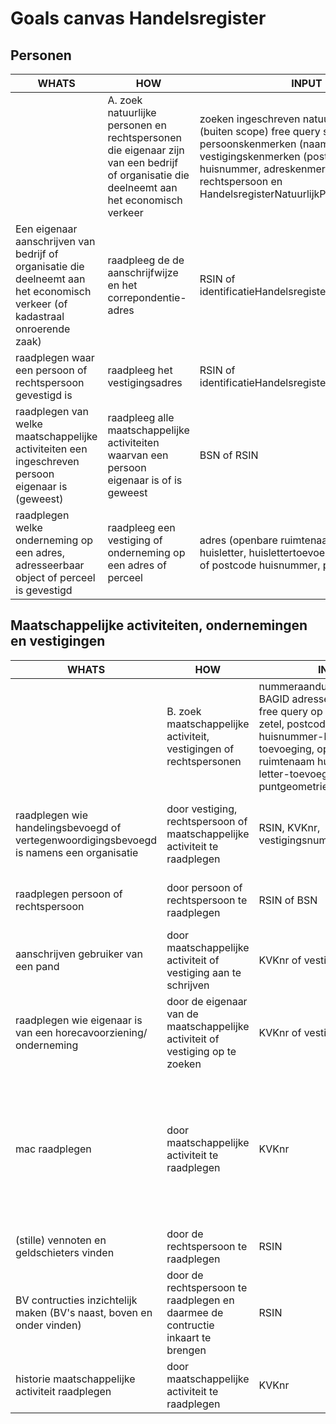 # Goals canvas Handelsregister

## Personen

| WHATS | HOW | INPUT | OUTPUT | GOALS | STORIES | |
|-------|-----|-------|--------|-------|---------|-|
| | A. zoek natuurlijke personen en rechtspersonen die eigenaar zijn van een bedrijf of organisatie die deelneemt aan het economisch verkeer | zoeken ingeschreven natuurlijke personen (buiten scope) free query search op persoonskenmerken (naam, zetel) en vestigingskenmerken (postcode huisnummer, adreskenmerken) van rechtspersoon en HandelsregisterNatuurlijkPersoon | rechtspersonen en HandelsregisterNatuurlijkPersonen | identificatie rechtspersoon (RSIN) of HandelsregisterNatuurlijkPersoon identificatie vinden om als padparameter/queryparameter te gebruiken | [BUS14](https://gitlab.com/vng-realisatie/haal-centraal-hr-bevragen-afgeschermd/-/issues/14) <br /> [BUS11](https://gitlab.com/vng-realisatie/haal-centraal-hr-bevragen-afgeschermd/-/issues/11) <br /> [#11](../../issues/11) <br /> [#10](../../issues/10) <br /> [#7](../../issues/7) <br /> [#5](../../issues/5) <br /> [#3](../../issues/3) <br /> [#2](../../issues/2) <br /> [#1](../../issues/1)|
| Een eigenaar aanschrijven van bedrijf of organisatie die deelneemt aan het economisch verkeer (of kadastraal onroerende zaak) | raadpleeg de de aanschrijfwijze en het correpondentie-adres | RSIN of identificatieHandelsregisterNatuurlijkPersoon | aanschrijfwijze en correspondentie-adres van rechtspersoon of handelsRegisterNatuurlijkePersoon | eigenaar bedrijf, organisatie of kadastraal onroerende zaak aanschrijven | [BUS14](https://gitlab.com/vng-realisatie/haal-centraal-hr-bevragen-afgeschermd/-/issues/14) <br /> [BUS11](https://gitlab.com/vng-realisatie/haal-centraal-hr-bevragen-afgeschermd/-/issues/11) <br /> [#11](../../issues/11) <br /> [#10](../../issues/10) <br /> [#7](../../issues/7) <br /> [#5](../../issues/5) <br /> [#3](../../issues/3) <br /> [#2](../../issues/2) <br /> [#1](../../issues/1) <br /> [#4](../../issues/4) |
| raadplegen waar een persoon of rechtspersoon gevestigd is | raadpleeg het vestigingsadres | RSIN of identificatieHandelsregisterNatuurlijkPersoon | vestigingsadres | raadplegen vestigingsadres van een persoon (om te controleren of iemand belanghebbend is) | [#1](../../issues/1) |
| raadplegen van welke maatschappelijke activiteiten een ingeschreven persoon eigenaar is (geweest) | raadpleeg alle maatschappelijke activiteiten waarvan een persoon eigenaar is of is geweest | BSN of RSIN | maatschappelijke activiteiten waarvan een persoon eigenaar is, of is geweest inclusief juridische vorm | (overzicht van) maatschappelijke activiteiten vinden waarvan een persoon eigenaar is of is geweest | [#9](../../issues/9) <br /> [#8](../../issues/8) <br /> [#2](../../issues/2) <br /> [#13](../../issues/13) <br /> [#18](../../issues/18) <br /> [BUS19](https://gitlab.com/vng-realisatie/haal-centraal-hr-bevragen-afgeschermd/-/issues/19) <br /> [#33](../../issues/33) |
| raadplegen welke onderneming op een adres, adresseerbaar object of perceel is gevestigd | raadpleeg een vestiging of onderneming op een adres of perceel | adres (openbare ruimtenaam, huisnummer, huisletter, huislettertoevoeging, woonplaats) of postcode huisnummer, punt op de kaart | vestigingen op het adres of perceel | raadplegen wie er op een adres of perceel gevestigd is | [#6](../../issues/6) |

## Maatschappelijke activiteiten, ondernemingen en vestigingen
| WHATS | HOW | INPUT | OUTPUT | GOALS | STORIES | |
|-------|-----|-------|--------|-------|---------|-|
| | B. zoek maatschappelijke activiteit, vestigingen of rechtspersonen | nummeraanduidingidentificatie, BAGID adresseerbaar object, free query op handelsnaam, zetel, postcode + huisnummer-letter-toevoeging, openbare ruimtenaam huisnummer-letter-toevoeging, puntgeometrie (pand?) | maatschappelijke activiteiten, rechtspersonen of vestigingen | maatschappelijke activiteiten, rechtspersonen of vestigingen vinden | [#10](../../issues/10) <br /> [#11](../../issues/11) |
| raadplegen wie handelingsbevoegd of vertegenwoordigingsbevoegd is namens een organisatie | door vestiging, rechtspersoon of maatschappelijke activiteit te raadplegen | RSIN, KVKnr, vestigingsnummer | vestiging, rechtspersoon of maatschappelijke activiteit inclusief handelingsbevoegde en vertegenwoordigingsbevoegde personen | handelingsbevoegde en vertegenwoordigingsbevoegde personen vinden van een organisatie | [#2](../../issues/2)<br /> [#3](../../issues/3) <br /> [#20](../../issues/20) <br /> [#31](../../issues/31) |
| raadplegen persoon of rechtspersoon | door persoon of rechtspersoon te raadplegen | RSIN of BSN | rechtspersoon of persoon met maatschappelijke activiteit | controleren bestaan (om aan te verhuren of bepalen of aan de voorwaarden wordt voldaan) | [#4](../../issues/4) <br /> [#12](../../issues/12) <br /> [#15](../../issues/15) <br /> [#31](../../issues/31) |
| aanschrijven gebruiker van een pand | door maatschappelijke activiteit of vestiging aan te schrijven | KVKnr of vestigngsnummer | maatschappelijke activiteit of vestiging | gebruiker van een pand aanschrijven | [#10](../../issues/10) |
| raadplegen wie eigenaar is van een horecavoorziening/ onderneming | door de eigenaar van de maatschappelijke activiteit of vestiging op te zoeken | KVKnr of vestigingsnummer | maatschappelijke activiteit of vestiging met identiticatie van de eiegnaar (persoon) | eigenaren opzoeken | [#12](../../issues/12) <br /> [#20](../../issues/20) <br /> [#31](../../issues/31) |
| mac raadplegen | door maatschappelijke activiteit te raadplegen | KVKnr | maatschappelijke activiteit met vestigingsnaam, hoofdadres, rechtsvorm, soort onderneming, activiteiten, oprichtingsdatum, eigenaar/aandeelhouders, bestuurders en contactgegevens, onder welke branche de mac valt, omzetcijfers, datum inschrijving en datum uitschrijving | uitvoeren bibop toets, regionaal interventieteam team prostitutie | [BUS21](https://gitlab.com/vng-realisatie/haal-centraal-hr-bevragen-afgeschermd/-/issues/21) <br />[BUS20](https://gitlab.com/vng-realisatie/haal-centraal-hr-bevragen-afgeschermd/-/issues/20) <br />[BUS16](https://gitlab.com/vng-realisatie/haal-centraal-hr-bevragen-afgeschermd/-/issues/16) <br /> [#19](../../issues/19) <br /> [#20](../../issues/20) <br /> [#31](../../issues/31) <br /> [#30](../../issues/30) <br /> [#29](../../issues/29) <br /> [#26](../../issues/26) <br /> [#25](../../issues/25) |
| (stille) vennoten en geldschieters vinden | door de rechtspersoon te raadplegen | RSIN | vennoten, aandeelhouders etc. | stille vennoten vinden | [#31](../../issues/31) <br /> [#27](../../issues/27) |
| BV contructies inzichtelijk maken (BV's naast, boven en onder vinden) | door de rechtspersoon te raadplegen en daarmee de contructie inkaart te brengen | RSIN | holdings vinden en hun aandeel in andere BV's | BV constructies inzichtelijk maken | [#28](../../issues/28) |
| historie maatschappelijke activiteit raadplegen | door maatschappelijke activiteit te raadplegen | KVKnr | nader te bepalen | uitvoeren bibop toets | [#17](../../issues/17) <br /> [#33](../../issues/33) |
